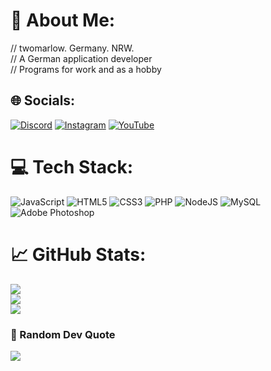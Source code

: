 # 🛒 About Me:
// twomarlow. Germany. NRW.<br>// A German application developer<br>// Programs for work and as a hobby<br>


## 🌐 Socials:
[![Discord](https://img.shields.io/badge/Discord-%237289DA.svg?logo=discord&logoColor=white)](https://discord.gg/https://discord.gg/P866hppBHV) [![Instagram](https://img.shields.io/badge/Instagram-%23E4405F.svg?logo=Instagram&logoColor=white)](https://instagram.com/twomarlow) [![YouTube](https://img.shields.io/badge/YouTube-%23FF0000.svg?logo=YouTube&logoColor=white)](https://youtube.com/@https://www.youtube.com/channel/UCRJgXi4vqzsovGM9LRCH8VA) 

# 💻 Tech Stack:
![JavaScript](https://img.shields.io/badge/javascript-%23323330.svg?style=for-the-badge&logo=javascript&logoColor=%23F7DF1E) ![HTML5](https://img.shields.io/badge/html5-%23E34F26.svg?style=for-the-badge&logo=html5&logoColor=white) ![CSS3](https://img.shields.io/badge/css3-%231572B6.svg?style=for-the-badge&logo=css3&logoColor=white) ![PHP](https://img.shields.io/badge/php-%23777BB4.svg?style=for-the-badge&logo=php&logoColor=white) ![NodeJS](https://img.shields.io/badge/node.js-6DA55F?style=for-the-badge&logo=node.js&logoColor=white) ![MySQL](https://img.shields.io/badge/mysql-%2300f.svg?style=for-the-badge&logo=mysql&logoColor=white) ![Adobe Photoshop](https://img.shields.io/badge/adobephotoshop-%2331A8FF.svg?style=for-the-badge&logo=adobephotoshop&logoColor=white)
# 📈 GitHub Stats:
![](https://github-readme-stats.vercel.app/api?username=twomarlow&theme=dark&hide_border=true&include_all_commits=false&count_private=false)<br/>
![](https://github-readme-streak-stats.herokuapp.com/?user=twomarlow&theme=dark&hide_border=true)<br/>
![](https://github-readme-stats.vercel.app/api/top-langs/?username=twomarlow&theme=dark&hide_border=true&include_all_commits=false&count_private=false&layout=compact)

### 📸 Random Dev Quote
![](https://quotes-github-readme.vercel.app/api?type=horizontal&theme=dark)

<!-- Proudly created with GPRM ( https://gprm.itsvg.in ) -->
